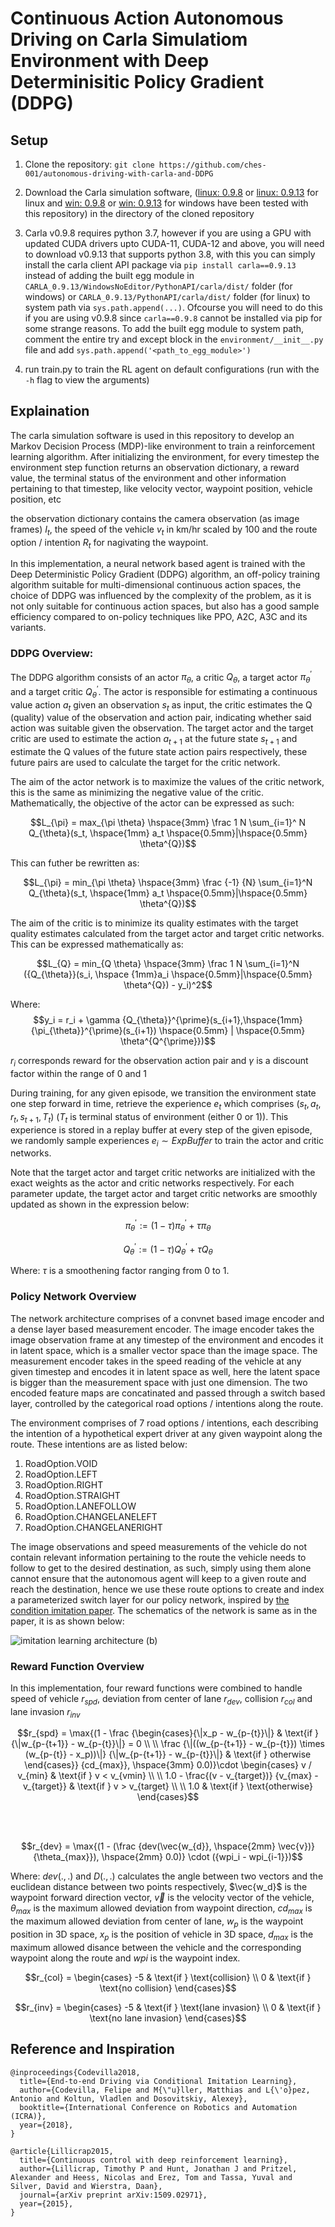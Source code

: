 # Continuous Action Autonomous Driving on Carla Simulatiom Environment with Deep Determinisitic Policy Gradient (DDPG)

## Setup
1. Clone the repository: `git clone https://github.com/ches-001/autonomous-driving-with-carla-and-DDPG`

2. Download the Carla simulation software, ([linux: 0.9.8](https://tiny.carla.org/carla-0-9-8-linux) or [linux: 0.9.13](https://tiny.carla.org/carla-0-9-13-linux) for linux and [win: 0.9.8](https://tiny.carla.org/carla-0-9-8-windows) or [win: 0.9.13](https://tiny.carla.org/carla-0-9-13-windows) for windows have been tested with this repository) in the directory of the cloned repository

4. Carla v0.9.8 requires python 3.7, however if you are using a GPU with updated CUDA drivers upto CUDA-11, CUDA-12 and above, you will need to download v0.9.13 that supports python 3.8, with this you can simply install the carla client API package via `pip install carla==0.9.13` instead of adding the built egg module in `CARLA_0.9.13/WindowsNoEditor/PythonAPI/carla/dist/` folder (for windows) or `CARLA_0.9.13/PythonAPI/carla/dist/` folder (for linux) to system path via `sys.path.append(...)`. Ofcourse you will need to do this if you are using v0.9.8 since `carla==0.9.8` cannot be installed via pip for some strange reasons. To add the built egg module to system path, comment the entire try and except block in the `environment/__init__.py` file and add `sys.path.append('<path_to_egg_module>')`

3. run train.py to train the RL agent on default configurations (run with the `-h` flag to view the arguments)

## Explaination
The carla simulation software is used in this repository to develop an Markov Decision Process (MDP)-like environment to train a reinforcement learning algorithm. After initializing the environment, for every timestep the environment step function returns an observation dictionary, a reward value, the terminal status of the environment and other information pertaining to that timestep, like velocity vector, waypoint position, vehicle position, etc

the observation dictionary contains the camera observation (as image frames) $I_t$, the speed of the vehicle $v_t$ in km/hr scaled by 100 and the route option / intention $R_t$ for nagivating the waypoint.

In this implementation, a neural network based agent is trained with the Deep Deterministic Policy Gradient (DDPG) algorithm, an off-policy training algorithm suitable for multi-dimensional continuous action spaces, the choice of DDPG was influenced by the complexity of the problem, as it is not only suitable for continuous action spaces, but also has a good sample efficiency compared to on-policy techniques like PPO, A2C, A3C and its variants.

### DDPG Overview:
The DDPG algorithm consists of an actor $\pi_{\theta}$, a critic $Q_{\theta}$, a target actor ${\pi_{\theta}}^{\prime}$ and a target critic ${Q_{\theta}}^{\prime}$. The actor is responsible for estimating a continuous value action $a_t$ given an observation $s_t$ as input, the critic estimates the Q (quality) value of the observation and action pair, indicating whether said action was suitable given the observation. The target actor and the target critic are used to estimate the action $a_{t+1}$ at the future state $s_{t+1}$ and estimate the Q values of the future state action pairs respectively, these future pairs are used to calculate the target for the critic network.

The aim of the actor network is to maximize the values of the critic network, this is the same as minimizing the negative value of the critic. Mathematically, the objective of the actor can be expressed as such:

$$L_{\pi} = max_{\pi \theta} \hspace{3mm} \frac 1 N \sum_{i=1}^ N Q_{\theta}(s_t, \hspace{1mm} a_t \hspace{0.5mm}|\hspace{0.5mm} \theta^{Q})$$

This can futher be rewritten as:

$$L_{\pi} = min_{\pi \theta} \hspace{3mm} \frac {-1} {N} \sum_{i=1}^N Q_{\theta}(s_t, \hspace{1mm} a_t \hspace{0.5mm}|\hspace{0.5mm} \theta^{Q})$$

The aim of the critic is to minimize its quality estimates with the target quality estimates calculated from the target actor and target critic networks. This can be expressed mathematically as:

$$L_{Q} = min_{Q \theta} \hspace{3mm} \frac 1 N \sum_{i=1}^N ({Q_{\theta}}(s_i, \hspace {1mm}a_i \hspace{0.5mm}|\hspace{0.5mm} \theta^{Q}) - y_i)^2$$

Where: 
$$y_i = r_i + \gamma {Q_{\theta}}^{\prime}(s_{i+1},\hspace{1mm} {\pi_{\theta}}^{\prime}(s_{i+1})  \hspace{0.5mm} | \hspace{0.5mm} \theta^{Q^{\prime}})$$

$r_i$ corresponds reward for the observation action pair and $\gamma$ is a discount factor within the range of 0 and 1


During training, for any given episode, we transition the environment state one step forward in time, retrieve the experience $e_t$ which comprises $(s_t, a_t, r_t, s_{t+1}, T_t)$ ($T_t$ is terminal status of environment (either 0 or 1)). This experience is stored in a replay buffer at every step of the given episode, we randomly sample experiences $e_i \sim ExpBuffer$ to train the actor and critic networks.

Note that the target actor and target critic networks are initialized with the exact weights as the actor and critic networks respectively. For each parameter update, the target actor and target critic networks are smoothly updated as shown in the expression below:

$${\pi_{\theta}}^{\prime} := (1 - \tau){\pi_{\theta}}^{\prime} + \tau \pi_{\theta}$$

$${Q_{\theta}}^{\prime} := (1 - \tau){Q_{\theta}}^{\prime} + \tau Q_{\theta}$$

Where: $\tau$ is a smoothening factor ranging from 0 to 1.

### Policy Network Overview
The network architecture comprises of a convnet based image encoder and a dense layer based measurement encoder. The image encoder takes the image observation frame at any timestep of the environment and encodes it in latent space, which is a smaller vector space than the image space. The measurement encoder takes in the speed reading of the vehicle at any given timestep and encodes it in latent space as well, here the latent space is bigger than the measurement space with just one dimension. The two encoded feature maps are concatinated and passed through a switch based layer, controlled by the categorical road options / intentions along the route.

The environment comprises of 7 road options / intentions, each describing the intention of a hypothetical expert driver at any given waypoint along the route. These intentions are as listed below:

1. RoadOption.VOID
2. RoadOption.LEFT
3. RoadOption.RIGHT
4. RoadOption.STRAIGHT
5. RoadOption.LANEFOLLOW
6. RoadOption.CHANGELANELEFT
7. RoadOption.CHANGELANERIGHT

The image observations and speed measurements of the vehicle do not contain relevant information pertaining to the route the vehicle needs to follow to get to the desired destination, as such, simply using them alone cannot ensure that the autonomous agent will keep to a given route and reach the destination, hence we use these route options to create and index a parameterized switch layer for our policy network, inspired by [the condition imitation paper](https://vladlen.info/papers/conditional-imitation.pdf). The schematics of the network is same as in the paper, it is as shown below:

![imitation learning architecture (b)](https://i.pinimg.com/736x/5f/58/bd/5f58bd036a7c0e293ff486e118a3a76e.jpg)

### Reward Function Overview
In this implementation, four reward functions were combined to handle speed of vehicle $r_{spd}$, deviation from center of lane $r_{dev}$, collision $r_{col}$ and lane invasion $r_{inv}$

$$r_{spd} = \max{(1 - \frac {\begin{cases}{\|x_p - w_{p-{t}}\|} & \text{if } {\|w_{p-{t+1}} - w_{p-{t}}\|} = 0 \\ \\
\frac {\|((w_{p-{t+1}} - w_{p-{t}}) \times (w_{p-{t}} - x_p))\|} {\|w_{p-{t+1}} - w_{p-{t}}\|} & \text{if } otherwise
\end{cases}} {cd_{max}}, \hspace{3mm} 0.0)}\cdot \begin{cases}
v / v_{min} & \text{if } v < v_{vmin} \\ \\
1.0 - \frac{(v - v_{target})} {v_{max} - v_{target}} & \text{if } v > v_{target} \\ \\
1.0 & \text{if } \text{otherwise}
\end{cases}$$

<br>
<br>

$$r_{dev} = \max{(1 - (\frac {dev(\vec{w_{d}}, \hspace{2mm} \vec{v})} {\theta_{max}}), \hspace{2mm} 0.0)} \cdot ({wpi_i - wpi_{i-1}})$$

Where: $dev(., .)$ and $D(., .)$ calculates the angle between two vectors and the euclidean distance between two points respectively, $\vec{w_d}$ is the waypoint forward direction vector, $\vec{v}$ is the velocity vector of the vehicle, $\theta_{max}$ is the maximum allowed deviation from waypoint direction, $cd_{max}$ is the maximum allowed deviation from center of lane, $w_p$ is the waypoint position in 3D space, $x_p$ is the position of vehicle in 3D space, $d_{max}$ is the maximum allowed disance between the vehicle and the corresponding waypoint along the route and  $wpi$ is the waypoint index.

$$r_{col} = \begin{cases}
    -5 & \text{if } \text{collision} \\
    0 & \text{if } \text{no collision}
\end{cases}$$

$$r_{inv} = \begin{cases}
    -5 & \text{if } \text{lane invasion} \\
    0 & \text{if } \text{no lane invasion}
\end{cases}$$


## Reference and Inspiration

```
@inproceedings{Codevilla2018,
  title={End-to-end Driving via Conditional Imitation Learning},
  author={Codevilla, Felipe and M{\"u}ller, Matthias and L{\'o}pez,
Antonio and Koltun, Vladlen and Dosovitskiy, Alexey},
  booktitle={International Conference on Robotics and Automation (ICRA)},
  year={2018},
}
```

```
@article{Lillicrap2015,
  title={Continuous control with deep reinforcement learning},
  author={Lillicrap, Timothy P and Hunt, Jonathan J and Pritzel, Alexander and Heess, Nicolas and Erez, Tom and Tassa, Yuval and Silver, David and Wierstra, Daan},
  journal={arXiv preprint arXiv:1509.02971},
  year={2015},
}
```